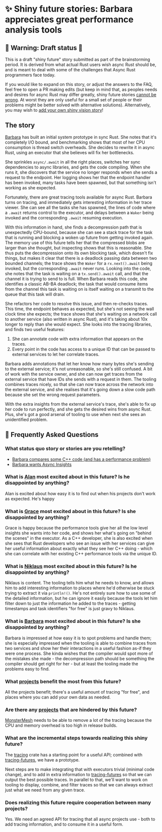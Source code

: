 # ✨ Shiny future stories: Barbara appreciates great performance analysis tools

[How To Vision: Shiny Future]: ../shiny_future.md
[the raw source from this template]: https://raw.githubusercontent.com/rust-lang/wg-async/master/src/vision/shiny_future/template.md
[`shiny_future`]: https://github.com/rust-lang/wg-async/tree/master/src/vision/shiny_future
[`SUMMARY.md`]: https://github.com/rust-lang/wg-async/blob/master/src/SUMMARY.md

## 🚧 Warning: Draft status 🚧

This is a draft "shiny future" story submitted as part of the brainstorming period. It is derived from what actual Rust users wish async Rust should be, and is meant to deal with some of the challenges that Async Rust programmers face today.

If you would like to expand on this story, or adjust the answers to the FAQ, feel free to open a PR making edits (but keep in mind that, as peoples needs and desires for async Rust may differ greatly, shiny future stories [cannot be wrong]. At worst they are only useful for a small set of people or their problems might be better solved with alternative solutions). Alternatively, you may wish to [add your own shiny vision story][htvsq]!

## The story

[Barbara] has built an initial system prototype in sync Rust. She notes that it's completely I/O bound, and benchmarking shows that most of her CPU consumption is thread switch overheads. She decides to rewrite it in async Rust, using an executor that she believes will fix her bottlenecks.

She sprinkles `async/.await` in all the right places, switches her sync dependencies to async libraries, and gets the code compiling. When she runs it, she discovers that the service no longer responds when she sends a request to the endpoint. Her logging shows her that the endpoint handler has been invoked, many tasks have been spawned, but that something isn't working as she expected.

Fortunately, there are great tracing tools available for async Rust. Barbara turns on tracing, and immediately gets interesting information in her trace viewer. She can see all the tasks she has spawned, the lines of code where a `.await` returns control to the executor, and delays between a `Waker` being invoked and the corresponding `.await` resuming execution.

With this information in hand, she finds a decompression path that is unexpectedly CPU-bound, because she can see a stack trace for the task that is running and blocking a woken up future from getting invoked again. The memory use of this future tells her that the compressed blobs are larger than she thought, but inspecting shows that this is reasonable. She thus puts the decompression onto its own blocking task, which doesn't fix things, but makes it clear that there is a deadlock passing data between two bounded channels; the trace shows the `Waker` for a `rx.next().await` being invoked, but the corresponding `.await` never runs. Looking into the code, she notes that the task is waiting on a `tx.send().await` call, and that the channel it is trying to send to is full. When Barbara reads this code, she identifies a classic AB-BA deadlock; the task that would consume items from the channel this task is waiting on is itself waiting on a transmit to the queue that this task will drain.

She refactors her code to resolve this issue, and then re-checks traces. This time, the endpoint behaves as expected, but she's not seeing the wall clock time she expects; the trace shows that she's waiting on a network call to another service (also written in async Rust), and it's taking about 10x longer to reply than she would expect. She looks into the tracing libraries, and finds two useful features:

1. She can annotate code with extra information that appears on the traces.
2. Every point in the code has access to a unique ID that can be passed to external services to let her correlate traces.

Barbara adds annotations that let her know how many bytes she's sending to the external service; it's not unreasonable, so she's still confused. A bit of work with the service owner, and she can now get traces from the external service that have IDs she sends with a request in them. The tooling combines traces nicely, so that she can now trace across the network into the external service, and she realises that it's going down a slow code path because she set the wrong request parameters.

With the extra insights from the external service's trace, she's able to fix up her code to run perfectly, and she gets the desired wins from async Rust. Plus, she's got a good arsenal of tooling to use when next she sees an unidentified problem.

## 🤔 Frequently Asked Questions

### What status quo story or stories are you retelling?

* [Barbara compares some C++ code (and has a performance problem)](../status_quo/barbara_compares_some_cpp_code.md)
* [Barbara wants Async Insights](../status_quo/barbara_wants_async_insights.md)

### **What is [Alan] most excited about in this future? Is he disappointed by anything?**

Alan is excited about how easy it is to find out when his projects don't work as expected. He's happy

### **What is [Grace] most excited about in this future? Is she disappointed by anything?**

Grace is happy because the performance tools give her all the low level insights she wants into her code, and shows her what's going on "behind the scenes" in the executor. As a C++ developer, she is also excited when she sees that Rust developers who see an issue with her services can give her useful information about exactly what they see her C++ doing - which she can correlate with her existing C++ performance tools via the unique ID.

### **What is [Niklaus] most excited about in this future? Is he disappointed by anything?**

Niklaus is content. The tooling tells him what he needs to know, and allows him to add interesting information to places where he'd otherwise be stuck trying to extract it via `println!()`. He's not entirely sure how to use some of the detailed information, but he can ignore it easily because the tools let him filter down to just the information he added to the traces - getting timestamps and task identifiers "for free" is just gravy to Niklaus.

### **What is [Barbara] most excited about in this future? Is she disappointed by anything?**

Barbara is impressed at how easy it is to spot problems and handle them; she is especially impressed when the tooling is able to combine traces from two services and show her their interactions in a useful fashion as-if they were one process. She kinda wishes that the compiler would spot more of the mistakes she made - the decompression path should be something the compiler should get right for her - but at least the tooling made the problems easy to find.

### **What [projects] benefit the most from this future?**

All the projects benefit; there's a useful amount of tracing "for free", and places where you can add your own data as needed.

### **Are there any [projects] that are hindered by this future?**

[MonsterMesh] needs to be able to remove a lot of the tracing because the CPU and memory overhead is too high in release builds.

[MonsterMesh]: ../../projects/MonsterMesh.md

### **What are the incremental steps towards realizing this shiny future?**

The [tracing] crate has a starting point for a useful API; combined with [tracing-futures], we have a prototype.

Next steps are to make integrating that with executors trivial (minimal code change), and to add in extra information to [tracing-futures] so that we can output the best possible traces. In parallel to that, we'll want to work on tooling to display, combine, and filter traces so that we can always extract just what we need from any given trace.

[tracing]: https://crates.io/crates/tracing
[tracing-futures]: https://crates.io/crates/tracing-futures

### **Does realizing this future require cooperation between many projects?**

Yes. We need an agreed API for tracing that all async projects use - both to add tracing information, and to consume it in a useful form.

[Alan]: ../../characters/alan.md
[Grace]: ../../characters/grace.md
[Niklaus]: ../../characters/niklaus.md
[Barbara]: ../../characters/barbara.md
[projects]: ../../projects.md
[htvsq]: ../status_quo.md
[cannot be wrong]: ../../how_to_vision/comment.md#comment-to-understand-or-improve-not-to-negate-or-dissuade
